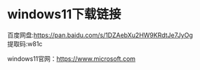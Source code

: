 # windows11下载链接
百度网盘:https://pan.baidu.com/s/1DZAebXu2HW9KRdtJe7JyOg<br />
提取码:w81c<br />

windows11官网：https://www.microsoft.com
